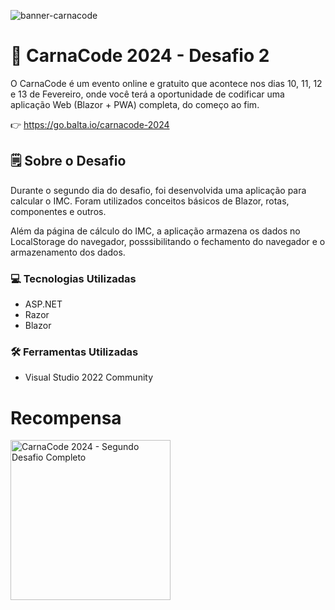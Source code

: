 ![banner-carnacode](https://github.com/balta-io/carnacode-balta-2024-desafio-01/assets/965305/b8cc442c-d64f-4dd1-9414-7fc896b47183)

# 🎉 CarnaCode 2024 - Desafio 2
O CarnaCode é um evento online e gratuito que acontece nos dias 10, 11, 12 e 13 de Fevereiro, onde você terá a oportunidade de codificar uma aplicação Web (Blazor + PWA) completa, do começo ao fim.


👉 https://go.balta.io/carnacode-2024

## 🗒️ Sobre o Desafio
Durante o segundo dia do desafio, foi desenvolvida uma aplicação para calcular o IMC. Foram utilizados conceitos básicos de Blazor, rotas, componentes e outros.

Além da página de cálculo do IMC, a aplicação armazena os dados no LocalStorage do navegador, posssibilitando o fechamento do navegador e o armazenamento dos dados.

### 💻 Tecnologias Utilizadas
* ASP.NET
* Razor
* Blazor

### 🛠️ Ferramentas Utilizadas
* Visual Studio 2022 Community

# Recompensa
<img src="https://baltaio.blob.core.windows.net/temp/carnacode-badge-desafio-02.png" alt="CarnaCode 2024 - Segundo Desafio Completo" width="256" />
